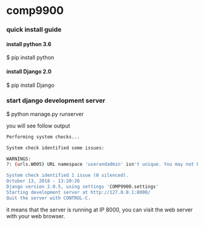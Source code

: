 # comp9900


### quick install guide

#### install python 3.6
$ pip install python
#### install Django 2.0
$ pip install Django


###  start django development server
$ python manage.py runserver

you will see follow output
```bash
Performing system checks...

System check identified some issues:

WARNINGS:
?: (urls.W005) URL namespace 'userandadmin' isn't unique. You may not be able to reverse all URLs in this namespace

System check identified 1 issue (0 silenced).
October 13, 2018 - 13:20:26
Django version 2.0.5, using settings 'COMP9900.settings'
Starting development server at http://127.0.0.1:8000/
Quit the server with CONTROL-C.
```
it means that the server is running at IP 8000, you can visit the web server with your web browser.





